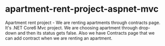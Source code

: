 # apartment-rent-project-aspnet-mvc
Apartment rent project - We are renting apartments through contracts page. It's .NET Core6 Mvc project. We are choosing apartment through drop-down and then its status gets false.
Also we have Contracts page that we can add contract when we are renting an apartment.
